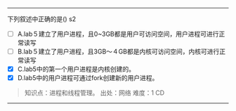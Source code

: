 ---
下列叙述中正确的是() s2
- [ ] A.lab５建立了用户进程，且0~3GB都是用户可访问空间，用户进程可进行正常读写
- [ ] B.lab５建立了用户进程，且3GB～４GB都是内核可访问空间，内核可进行正常读写
- [x] C.lab5中的第一个用户进程是内核创建的。
- [x] D.lab5中的用户进程可通过fork创建新的用户进程。

> 知识点：进程和线程管理。
> 出处：网络
> 难度：1
> CD


---
